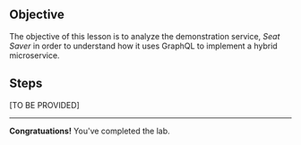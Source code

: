 ## Objective
The objective of this lesson is to analyze the demonstration service, *Seat Saver* in order to understand how it uses GraphQL to implement a hybrid microservice.

## Steps

[TO BE PROVIDED]

---

**Congratuations!** You've completed the lab.